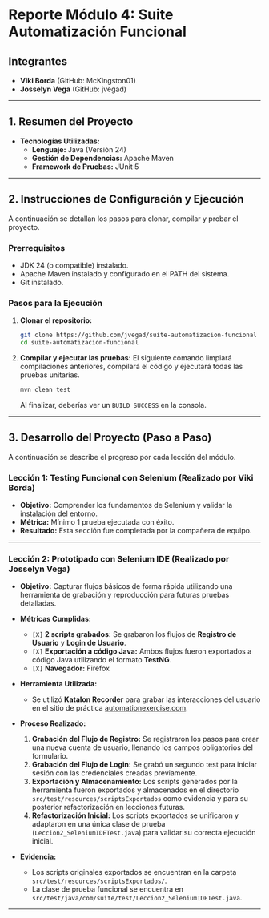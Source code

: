 # Reporte Módulo 4: Suite Automatización Funcional

## Integrantes
*   **Viki Borda** (GitHub: McKingston01)
*   **Josselyn Vega** (GitHub: jvegad)

---

## 1. Resumen del Proyecto

<Pendiente>

*   **Tecnologías Utilizadas:**
    *   **Lenguaje:** Java (Versión 24)
    *   **Gestión de Dependencias:** Apache Maven
    *   **Framework de Pruebas:** JUnit 5

---

## 2. Instrucciones de Configuración y Ejecución

A continuación se detallan los pasos para clonar, compilar y probar el proyecto.

### Prerrequisitos
*   JDK 24 (o compatible) instalado.
*   Apache Maven instalado y configurado en el PATH del sistema.
*   Git instalado.

### Pasos para la Ejecución

1.  **Clonar el repositorio:**
    ```bash
    git clone https://github.com/jvegad/suite-automatizacion-funcional
    cd suite-automatizacion-funcional
    ```

2.  **Compilar y ejecutar las pruebas:**
    El siguiente comando limpiará compilaciones anteriores, compilará el código y ejecutará todas las pruebas unitarias.
    ```bash
    mvn clean test
    ```
    Al finalizar, deberías ver un `BUILD SUCCESS` en la consola.

---

## 3. Desarrollo del Proyecto (Paso a Paso)

A continuación se describe el progreso por cada lección del módulo.

### Lección 1: Testing Funcional con Selenium (Realizado por Viki Borda)

*   **Objetivo:** Comprender los fundamentos de Selenium y validar la instalación del entorno.
*   **Métrica:** Mínimo 1 prueba ejecutada con éxito.
*   **Resultado:** Esta sección fue completada por la compañera de equipo.

---

### Lección 2: Prototipado con Selenium IDE (Realizado por Josselyn Vega)

*   **Objetivo:** Capturar flujos básicos de forma rápida utilizando una herramienta de grabación y reproducción para futuras pruebas detalladas.

*   **Métricas Cumplidas:**
    *   `[X]` **2 scripts grabados:** Se grabaron los flujos de **Registro de Usuario** y **Login de Usuario**.
    *   `[X]` **Exportación a código Java:** Ambos flujos fueron exportados a código Java utilizando el formato **TestNG**.
    *   `[X]` **Navegador:** Firefox

*   **Herramienta Utilizada:**
    *   Se utilizó **Katalon Recorder** para grabar las interacciones del usuario en el sitio de práctica [automationexercise.com](https://www.automationexercise.com/).

*   **Proceso Realizado:**
    1.  **Grabación del Flujo de Registro:** Se registraron los pasos para crear una nueva cuenta de usuario, llenando los campos obligatorios del formulario.
    2.  **Grabación del Flujo de Login:** Se grabó un segundo test para iniciar sesión con las credenciales creadas previamente.
    3.  **Exportación y Almacenamiento:** Los scripts generados por la herramienta fueron exportados y almacenados en el directorio `src/test/resources/scriptsExportados` como evidencia y para su posterior refactorización en lecciones futuras.
    4.  **Refactorización Inicial:** Los scripts exportados se unificaron y adaptaron en una única clase de prueba (`Leccion2_SeleniumIDETest.java`) para validar su correcta ejecución inicial.

*   **Evidencia:**
    *   Los scripts originales exportados se encuentran en la carpeta `src/test/resources/scriptsExportados/`.
    *   La clase de prueba funcional se encuentra en `src/test/java/com/suite/test/Leccion2_SeleniumIDETest.java`.

---